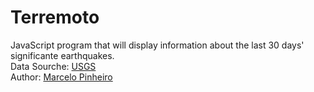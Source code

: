 # Terremoto
JavaScript program that will display information about the last 30 days' significante earthquakes.  
Data Sourche: [USGS](https://earthquake.usgs.gov/)  
Author: [Marcelo Pinheiro](http://twitter.com/mpinheir)
